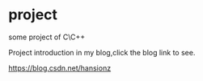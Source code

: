 # project

some project of C\C++

Project introduction in my blog,click the blog link to see.

https://blog.csdn.net/hansionz